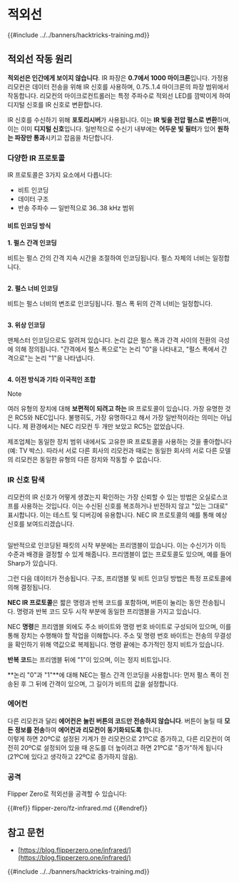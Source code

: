 # 적외선

{{#include ../../banners/hacktricks-training.md}}

## 적외선 작동 원리 <a href="#how-the-infrared-port-works" id="how-the-infrared-port-works"></a>

**적외선은 인간에게 보이지 않습니다**. IR 파장은 **0.7에서 1000 마이크론**입니다. 가정용 리모컨은 데이터 전송을 위해 IR 신호를 사용하며, 0.75..1.4 마이크론의 파장 범위에서 작동합니다. 리모컨의 마이크로컨트롤러는 특정 주파수로 적외선 LED를 깜박이게 하여 디지털 신호를 IR 신호로 변환합니다.

IR 신호를 수신하기 위해 **포토리시버**가 사용됩니다. 이는 **IR 빛을 전압 펄스로 변환**하며, 이는 이미 **디지털 신호**입니다. 일반적으로 수신기 내부에는 **어두운 빛 필터**가 있어 **원하는 파장만 통과**시키고 잡음을 차단합니다.

### 다양한 IR 프로토콜 <a href="#variety-of-ir-protocols" id="variety-of-ir-protocols"></a>

IR 프로토콜은 3가지 요소에서 다릅니다:

- 비트 인코딩
- 데이터 구조
- 반송 주파수 — 일반적으로 36..38 kHz 범위

#### 비트 인코딩 방식 <a href="#bit-encoding-ways" id="bit-encoding-ways"></a>

**1. 펄스 간격 인코딩**

비트는 펄스 간의 간격 지속 시간을 조절하여 인코딩됩니다. 펄스 자체의 너비는 일정합니다.

<figure><img src="../../images/image (295).png" alt=""><figcaption></figcaption></figure>

**2. 펄스 너비 인코딩**

비트는 펄스 너비의 변조로 인코딩됩니다. 펄스 폭 뒤의 간격 너비는 일정합니다.

<figure><img src="../../images/image (282).png" alt=""><figcaption></figcaption></figure>

**3. 위상 인코딩**

맨체스터 인코딩으로도 알려져 있습니다. 논리 값은 펄스 폭과 간격 사이의 전환의 극성에 의해 정의됩니다. "간격에서 펄스 폭으로"는 논리 "0"을 나타내고, "펄스 폭에서 간격으로"는 논리 "1"을 나타냅니다.

<figure><img src="../../images/image (634).png" alt=""><figcaption></figcaption></figure>

**4. 이전 방식과 기타 이국적인 조합**

> [!NOTE]
> 여러 유형의 장치에 대해 **보편적이 되려고 하는** IR 프로토콜이 있습니다. 가장 유명한 것은 RC5와 NEC입니다. 불행히도, 가장 유명하다고 해서 가장 일반적이라는 의미는 아닙니다. 제 환경에서는 NEC 리모컨 두 개만 보았고 RC5는 없었습니다.
>
> 제조업체는 동일한 장치 범위 내에서도 고유한 IR 프로토콜을 사용하는 것을 좋아합니다 (예: TV 박스). 따라서 서로 다른 회사의 리모컨과 때로는 동일한 회사의 서로 다른 모델의 리모컨은 동일한 유형의 다른 장치와 작동할 수 없습니다.

### IR 신호 탐색

리모컨의 IR 신호가 어떻게 생겼는지 확인하는 가장 신뢰할 수 있는 방법은 오실로스코프를 사용하는 것입니다. 이는 수신된 신호를 복조하거나 반전하지 않고 "있는 그대로" 표시합니다. 이는 테스트 및 디버깅에 유용합니다. NEC IR 프로토콜의 예를 통해 예상 신호를 보여드리겠습니다.

<figure><img src="../../images/image (235).png" alt=""><figcaption></figcaption></figure>

일반적으로 인코딩된 패킷의 시작 부분에는 프리앰블이 있습니다. 이는 수신기가 이득 수준과 배경을 결정할 수 있게 해줍니다. 프리앰블이 없는 프로토콜도 있으며, 예를 들어 Sharp가 있습니다.

그런 다음 데이터가 전송됩니다. 구조, 프리앰블 및 비트 인코딩 방법은 특정 프로토콜에 의해 결정됩니다.

**NEC IR 프로토콜**은 짧은 명령과 반복 코드를 포함하며, 버튼이 눌리는 동안 전송됩니다. 명령과 반복 코드 모두 시작 부분에 동일한 프리앰블을 가지고 있습니다.

NEC **명령**은 프리앰블 외에도 주소 바이트와 명령 번호 바이트로 구성되어 있으며, 이를 통해 장치는 수행해야 할 작업을 이해합니다. 주소 및 명령 번호 바이트는 전송의 무결성을 확인하기 위해 역값으로 복제됩니다. 명령 끝에는 추가적인 정지 비트가 있습니다.

**반복 코드**는 프리앰블 뒤에 "1"이 있으며, 이는 정지 비트입니다.

**논리 "0"과 "1"**에 대해 NEC는 펄스 간격 인코딩을 사용합니다: 먼저 펄스 폭이 전송된 후 그 뒤에 간격이 있으며, 그 길이가 비트의 값을 설정합니다.

### 에어컨

다른 리모컨과 달리 **에어컨은 눌린 버튼의 코드만 전송하지 않습니다**. 버튼이 눌릴 때 **모든 정보를 전송**하여 **에어컨과 리모컨이 동기화되도록** 합니다.\
이렇게 하면 20ºC로 설정된 기계가 한 리모컨으로 21ºC로 증가하고, 다른 리모컨이 여전히 20ºC로 설정되어 있을 때 온도를 더 높이려고 하면 21ºC로 "증가"하게 됩니다 (21ºC에 있다고 생각하고 22ºC로 증가하지 않음).

### 공격

Flipper Zero로 적외선을 공격할 수 있습니다:

{{#ref}}
flipper-zero/fz-infrared.md
{{#endref}}

## 참고 문헌

- [https://blog.flipperzero.one/infrared/](https://blog.flipperzero.one/infrared/)

{{#include ../../banners/hacktricks-training.md}}
